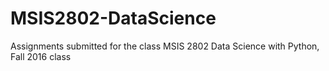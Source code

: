 # MSIS2802-DataScience
Assignments submitted for the class MSIS 2802 Data Science with Python, Fall 2016 class
